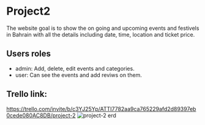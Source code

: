 # Project2
The website goal is to show the on going and upcoming events and festivels in Bahrain with all the details including date, time, location and ticket price.
## Users roles
- admin: Add, delete, edit events and categories.
- user: Can see the events and add reviws on them.
## Trello link: 
https://trello.com/invite/b/c3YJ25Yp/ATTI7782aa9ca765229afd2d89397eb0cede080AC8DB/project-2
![project-2 erd](https://github.com/osamajanahi/Project2/assets/128320538/7fc26f7b-fe83-4836-bbad-5b98c6ca6554)
